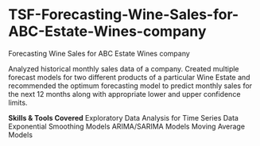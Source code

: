 # TSF-Forecasting-Wine-Sales-for-ABC-Estate-Wines-company
Forecasting Wine Sales for ABC Estate Wines company

Analyzed historical monthly sales data of a company. Created multiple forecast models for two different products of a particular Wine Estate and recommended the optimum forecasting model to predict monthly sales for the next 12 months along with appropriate lower and upper confidence limits.

**Skills & Tools Covered**
Exploratory Data Analysis for Time Series Data
Exponential Smoothing Models
ARIMA/SARIMA Models
Moving Average Models
